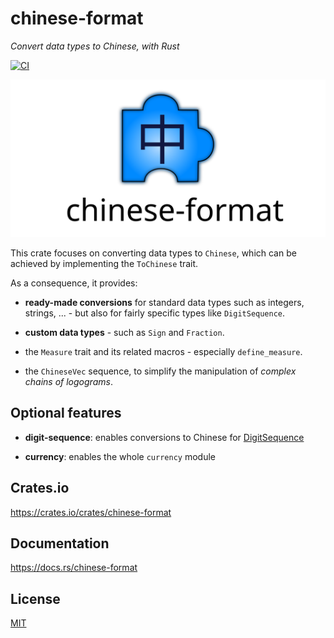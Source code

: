 # chinese-format

_Convert data types to Chinese, with Rust_

[![CI](https://github.com/giancosta86/chinese-format/actions/workflows/publish-to-crates.yml/badge.svg)](https://github.com/giancosta86/chinese-format/actions/workflows/publish-to-crates.yml)

![Logo](docs/logo.svg)

This crate focuses on converting data types to `Chinese`,
which can be achieved by implementing the `ToChinese` trait.

As a consequence, it provides:

- **ready-made conversions** for standard data types such as integers,
  strings, ... - but also for fairly specific types like `DigitSequence`.

- **custom data types** - such as `Sign` and `Fraction`.

- the `Measure` trait and its related macros - especially `define_measure`.

- the `ChineseVec` sequence, to simplify the manipulation of _complex
  chains of logograms_.

## Optional features

- **digit-sequence**: enables conversions to Chinese for [DigitSequence](https://crates.io/crates/digit-sequence)

- **currency**: enables the whole `currency` module

## Crates.io

https://crates.io/crates/chinese-format

## Documentation

https://docs.rs/chinese-format

## License

[MIT](LICENSE)
